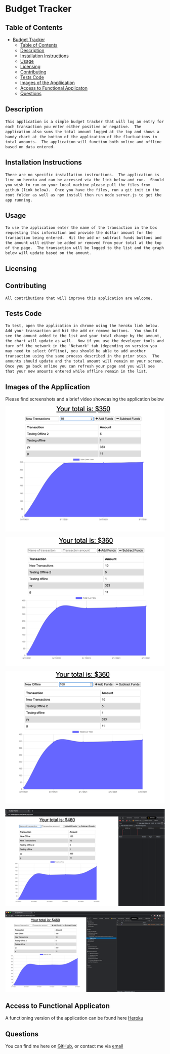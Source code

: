 
# Budget Tracker 
  


## Table of Contents 
- [Budget Tracker](#budget-tracker)
  - [Table of Contents](#table-of-contents)
  - [Description](#description)
  - [Installation Instructions](#installation-instructions)
  - [Usage](#usage)
  - [Licensing](#licensing)
  - [Contributing](#contributing)
  - [Tests Code](#tests-code)
  - [Images of the Appliication](#images-of-the-appliication)
  - [Access to Functional Applicaton](#access-to-functional-applicaton)
  - [Questions](#questions)
    
## Description
    This application is a simple budget tracker that will log an entry for each transaction you enter either positive or negative.  The application also sums the total amount logged at the top and shows a handy chart at the bottom of the application of the fluctuations in total amounts.  The application will function both online and offline based on data entered.
    
## Installation Instructions 
    There are no specific installation instructions.  The application is live on heroku and can be accessed via the link below and run.  Should you wish to run on your local machine please pull the files from github (link below).  Once you have the files, run a git init in the root folder as well as npm install then run node server.js to get the app running.

## Usage
    To use the application enter the name of the transaction in the box requesting this information and provide the dollar amount for the transaction being entered.  Hit the add or subtract funds buttons and the amount will either be added or removed from your total at the top of the page.  The transaction will be logged to the list and the graph below will update based on the amount.
    
## Licensing
      

    
## Contributing
    All contributions that will improve this application are welcome.
    
## Tests Code
    To test, open the application in chrome using the heroku link below.  Add your transaction and hit the add or remove buttons.  You should see the amount added to the list and your total change by the amount, the chart will update as well.  Now if you use the developer tools and turn off the network in the 'Network' tab (depending on version you may need to select Offline), you should be able to add another transaction using the same process described in the prior step.  The amounts should update and the total amount will remain on your screen.  Once you go back online you can refresh your page and you will see that your new amounts entered while offline remain in the list.
    

## Images of the Appliication
Please find screenshots and a brief video showcasing the application below

![Budget Tracker Online - New Transaction](assets//images/btNewTransactionOnline.png)

![Budget Tracker Online - New Transaction Saved](assets/images/btNewTransactionOnlineSaved.png)

![Budget Tracker Online - New Offline Transaction](assets/images/btAddingOfflineTrans.png)

![Budget Tracker Online - New Offline Transaction Added](assets/images/btAddedOfflineTrans.png)

![Budget Tracker Online - New Offlie Transaction Shown on Local Database](assets/images/btOfflineTransinLocalDB.png)






## Access to Functional Applicaton

A functioning version of the application can be found here [Heroku](https://bthbudgetracker.herokuapp.com)




## Questions
    
You can find me here on [GitHub](http://github.com/daze77), or contact me via [email](mailto:daze77@gmail.com)  
    